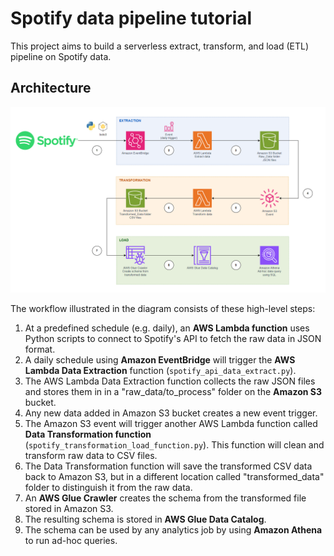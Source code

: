 # Spotify data pipeline tutorial

This project aims to build a serverless extract, transform, and load (ETL) pipeline on Spotify data.

## Architecture 

![diagram](assets/spotify-etl-pipeline-aws-architecture.png)

The workflow illustrated in the diagram consists of these high-level steps:

1. At a predefined schedule (e.g. daily), an **AWS Lambda function** uses Python scripts to connect to Spotify's API to fetch the raw data in JSON format.
1. A daily schedule using **Amazon EventBridge** will trigger the **AWS Lambda Data Extraction** function (`spotify_api_data_extract.py`).
1. The AWS Lambda Data Extraction function collects the raw JSON files and stores them in in a "raw_data/to_process" folder on the **Amazon S3** bucket.
1. Any new data added in Amazon S3 bucket creates a new event trigger.
1. The Amazon S3 event will trigger another AWS Lambda function called **Data Transformation function** (`spotify_transformation_load_function.py`). This function will clean and transform raw data to CSV files.
1. The Data Transformation function will save the transformed CSV data back to Amazon S3, but in a different location called "transformed_data" folder to distinguish it from the raw data.
1. An **AWS Glue Crawler** creates the schema from the transformed file stored in Amazon S3.
1. The resulting schema is stored in **AWS Glue Data Catalog**.
1. The schema can be used by any analytics job by using **Amazon Athena** to run ad-hoc queries.